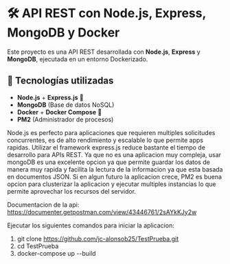 # 🛠️ API REST con Node.js, Express, MongoDB y Docker

Este proyecto es una API REST desarrollada con **Node.js**, **Express** y **MongoDB**, ejecutada en un entorno Dockerizado.

## 🚀 Tecnologías utilizadas
- **Node.js** + **Express.js** 🚀
- **MongoDB** (Base de datos NoSQL)
- **Docker** + **Docker Compose** 🐳
- **PM2** (Administrador de procesos)

Node.js es perfecto para aplicaciones que requieren multiples solicitudes concurrentes, es de alto rendimiento y escalable lo que permite apps rapidas.
Utilizar el framework express.js reduce bastante el tiempo de desarrollo para APIs REST.
Ya que no es una aplicacion muy compleja, usar mongoDB es una excelente opcion ya que permite guardar los datos de manera muy rapida y facilita la lectura de la informacion ya que esta basada en documentos JSON.
Si en algun futuro la aplicacion crece, PM2 es buena opcion para clusterizar la aplicacion y ejecutar multiples instancias lo que permite aprovechar los recursos del servidor.

Documentacion de la api: https://documenter.getpostman.com/view/43446761/2sAYkKJy2w

Ejecutar los siguientes comandos para iniciar la aplicacion:
1. git clone https://github.com/jc-alonsob25/TestPrueba.git
2. cd TestPrueba
3. docker-compose up --build
